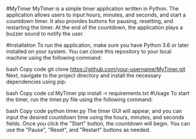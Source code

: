 #MyTimer
MyTimer is a simple timer application written in Python. The application allows users to input hours, minutes, and seconds, and start a countdown timer. It also provides buttons for pausing, resetting, and restarting the timer. At the end of the countdown, the application plays a buzzer sound to notify the user.

#Installation
To run the application, make sure you have Python 3.6 or later installed on your system. You can clone this repository to your local machine using the following command:

bash
Copy code
git clone https://github.com/your-username/MyTimer.git
Next, navigate to the project directory and install the necessary dependencies using pip:

bash
Copy code
cd MyTimer
pip install -r requirements.txt
#Usage
To start the timer, run the timer.py file using the following command:

bash
Copy code
python timer.py
The timer GUI will appear, and you can input the desired countdown time using the hours, minutes, and seconds fields. Once you click the "Start" button, the countdown will begin. You can use the "Pause", "Reset", and "Restart" buttons as needed.
